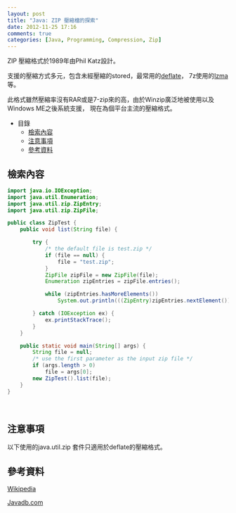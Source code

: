 ```yaml
---
layout: post
title: "Java: ZIP 壓縮檔的探索"
date: 2012-11-25 17:16
comments: true
categories: [Java, Programming, Compression, Zip]
---
```


ZIP 壓縮格式於1989年由Phil Katz設計。

支援的壓縮方式多元，包含未經壓縮的stored，最常用的[deflate](http://en.wikipedia.org/wiki/DEFLATE)，
7z使用的[lzma](http://en.wikipedia.org/wiki/LZMA)等。

此格式雖然壓縮率沒有RAR或是7-zip來的高，由於Winzip廣泛地被使用以及Windows ME之後系統支援，
現在為個平台主流的壓縮格式。
<!-- more -->
* 目錄
	* [檢索內容](#zipcontent)
	* [注意事項](#notice)
	* [參考資料](#reference)

<h2 id="zipcontent">檢索內容</h2>

``` java ZipTest.java: list the contents of a zip
import java.io.IOException;
import java.util.Enumeration;
import java.util.zip.ZipEntry;
import java.util.zip.ZipFile;

public class ZipTest {
    public void list(String file) {

        try {
			/* the default file is test.zip */
			if (file == null) {
				file = "test.zip";
			}
            ZipFile zipFile = new ZipFile(file);
            Enumeration zipEntries = zipFile.entries();

            while (zipEntries.hasMoreElements())
                System.out.println(((ZipEntry)zipEntries.nextElement()).getName());

        } catch (IOException ex) {
            ex.printStackTrace();
        }
    }

    public static void main(String[] args) {
		String file = null;
		/* use the first parameter as the input zip file */
		if (args.length > 0)
			file = args[0];
        new ZipTest().list(file);
    }
}
```
<br>

<h2 id="notice">注意事項</h2>
以下使用的java.util.zip 套件只適用於deflate的壓縮格式。

<br>
<h2 id="reference">參考資料</h2>

[Wikipedia](http://en.wikipedia.org/wiki/Zip_\(file_format\))

[Javadb.com](http://www.javadb.com/how-to-list-the-contents-of-a-zip-file)
